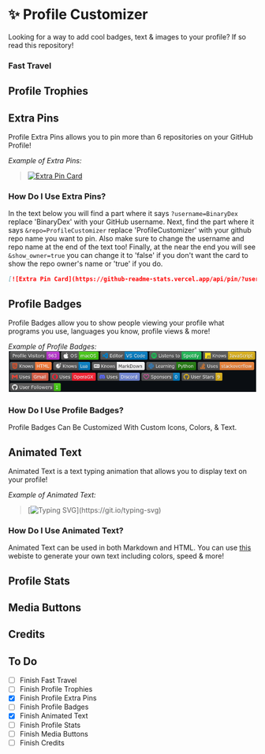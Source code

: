 # ✨ Profile Customizer
Looking for a way to add cool badges, text &amp; images to your profile? If so read this repository!

### Fast Travel

## Profile Trophies

## Extra Pins
Profile Extra Pins allows you to pin more than 6 repositories on your GitHub Profile!

*Example of Extra Pins:*
> [![Extra Pin Card](https://github-readme-stats.vercel.app/api/pin/?username=BinaryDex&repo=ProfileCustomizer&show_owner=true)](https://github.com/BinaryDex/ProfileCustomizer)

### How Do I Use Extra Pins?
In the text below you will find a part where it says `?username=BinaryDex` replace 'BinaryDex' with your GitHub username. Next, find the part where it says `&repo=ProfileCustomizer` replace 'ProfileCustomizer' with your github repo name you want to pin. Also make sure to change the username and repo name at the end of the text too! Finally, at the near the end you will see `&show_owner=true` you can change it to 'false' if you don't want the card to show the repo owner's name or 'true' if you do.

```md
[![Extra Pin Card](https://github-readme-stats.vercel.app/api/pin/?username=BinaryDex&repo=ProfileCustomizer)](https://github.com/BinaryDex/ProfileCustomizer)
```

## Profile Badges
Profile Badges allow you to show people viewing your profile what programs you use, languages you know, profile views & more!

*Example of Profile Badges:*
![Profile Badges Example](Examples/badges_example.png)

### How Do I Use Profile Badges?
Profile Badges Can Be Customized With Custom Icons, Colors, & Text.

## Animated Text
Animated Text is a text typing animation that allows you to display text on your profile!

*Example of Animated Text:*
> [![Typing SVG](https://readme-typing-svg.herokuapp.com?color=F72272&lines=This+is+a+Line!;Hello+World!)](https://git.io/typing-svg)

### How Do I Use Animated Text?
Animated Text can be used in both Markdown and HTML. You can use [this](https://readme-typing-svg.herokuapp.com) webiste to generate your own text including colors, speed & more!

## Profile Stats

## Media Buttons

## Credits

## To Do
- [ ] Finish Fast Travel
- [ ] Finish Profile Trophies
- [x] Finish Profile Extra Pins
- [ ] Finish Profile Badges
- [x] Finish Animated Text
- [ ] Finish Profile Stats
- [ ] Finish Media Buttons
- [ ] Finish Credits
